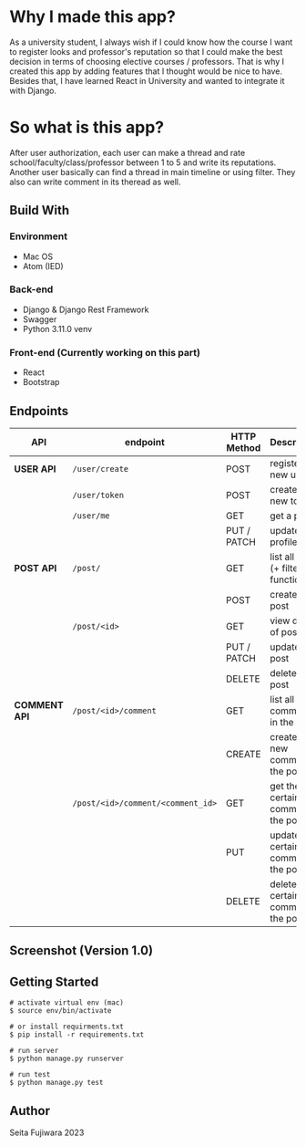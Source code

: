 # Why I made this app?
As a university student, I always wish if I could know how the course I want to register looks and professor's reputation so that I could make the best decision in terms of choosing elective courses / professors.
That is why I created this app by adding features that I thought would be nice to have. Besides that, I have learned React in University and wanted to integrate it with Django.


# So what is this app?
After user authorization, each user can make a thread and rate school/faculty/class/professor between 1 to 5 and write its reputations. Another user basically can find a thread in main timeline or using filter.
They also can write comment in its theread as well. 


## Build With

### Environment
- Mac OS
- Atom (IED)

### Back-end 
- Django & Django Rest Framework <br>
- Swagger
- Python 3.11.0 venv
  
### Front-end (Currently working on this part)
- React
- Bootstrap


## Endpoints
| API | endpoint | HTTP Method | Description |
| --- | --- | --- | --- |
| **USER API** | `/user/create` | POST | register a new user |
| | `/user/token` | POST | create a new token |
| | `/user/me` | GET | get a profile |
| | | PUT / PATCH | update a profile |
| **POST API** | `/post/` | GET| list all posts (+ filter function)|
| | | POST | create a post |
| | `/post/<id>` | GET | view details of post |
| | | PUT / PATCH | update a post |
| | | DELETE | delete a post |
| **COMMENT API** | `/post/<id>/comment` | GET| list all comments in the post |
| | | CREATE | create a new comment in the post |
| | `/post/<id>/comment/<comment_id>` | GET | get the certain comment in the post |
| | | PUT | update the certain comment in the post |
| | | DELETE | delete the certain comment in the post |

## Screenshot (Version 1.0)


## Getting Started

```
# activate virtual env (mac)
$ source env/bin/activate

# or install requirments.txt
$ pip install -r requirements.txt

# run server
$ python manage.py runserver

# run test
$ python manage.py test
```

## Author
Seita Fujiwara 2023
